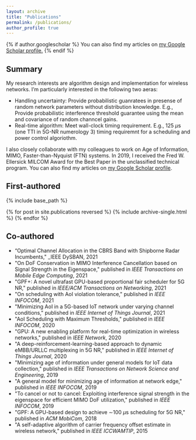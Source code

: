 ```yaml
---
layout: archive
title: "Publications"
permalink: /publications/
author_profile: true
---
```


{% if author.googlescholar %}
  You can also find my articles on <u><a href="{{author.googlescholar}}">my Google Scholar profile</a>.</u>
{% endif %}

## **Summary** 

My research interests are algorithm design and implementation for wireless networks. I’m particularly interested in the following two aeras:
- Handling uncertainty: Provide probabilistic guanratees in presense of random network parameters without distribution knowledge. E.g., Provide probabilistic interference threshold guarantee using the mean and covariance of random channcel gains.
- Real-time algorithm: Meet wall-clock timing requirement. E.g., 125 $\mu$s (one TTI in 5G-NR numerology 3) timing requiremnt for a scheduling and power control algoriothm.

I also closely collaborate with my colleagues to work on Age of Information, MIMO, Faster-than-Nyquist (FTN) systems. In 2019, I received the Fred W. Ellersick MILCOM Award for the Best Paper in the unclassified technical program. You can also find my articles on [my Google Scholar profile](https://scholar.google.com/citations?user=utvZzaAAAAAJ&hl=en).

## **First-authored**

{% include base_path %}

{% for post in site.publications reversed %}
  {% include archive-single.html %}
{% endfor %}

## **Co-authored**

- “Optimal Channel Allocation in the CBRS Band with Shipborne Radar Incumbents," _IEEE DySBAN, 2021
- "On DoF Conservation in MIMO Interference Cancellation based on Signal Strength in the Eigenspace," published in _IEEE Transactions on Mobile Edge Computing_, 2021
- "GPF+: A novel ultrafast GPU-based proportional fair scheduler for 5G NR," published in _IEEE/ACM Transactions on Networking_, 2021
- "On scheduling with AoI violation tolerance," published in _IEEE INFOCOM_, 2021
- "Minimizing AoI in a 5G-based IoT network under varying channel conditions," published in _IEEE Internet of Things Journal_, 2021
- "AoI Scheduling with Maximum Thresholds," published in _IEEE INFOCOM_, 2020
- "GPU: A new enabling platform for real-time optimization in wireless networks," published in _IEEE Network_, 2020
- "A deep-reinforcement-learning-based approach to dynamic eMBB/URLLC multiplexing in 5G NR," published in _IEEE Internet of Things Journal_, 2020
- "Minimizing age of information under general models for IoT data collection," published in _IEEE Transactions on Network Science and Engineering_, 2019
- "A general model for minimizing age of information at network edge," published in _IEEE INFOCOM_, 2019
- "To cancel or not to cancel: Exploiting interference signal strength in the eigenspace for efficient MIMO DoF utilization," published in _IEEE INFOCOM_, 2019
- "GPF: A GPU-based design to achieve $\sim$100 $\mu$s scheduling for 5G NR," published in _ACM MobiCom_, 2018
- "A self-adaptive algorithm of carrier frequency offset estimate in wireless network," published in _IEEE ICCWAMTIP_, 2015

